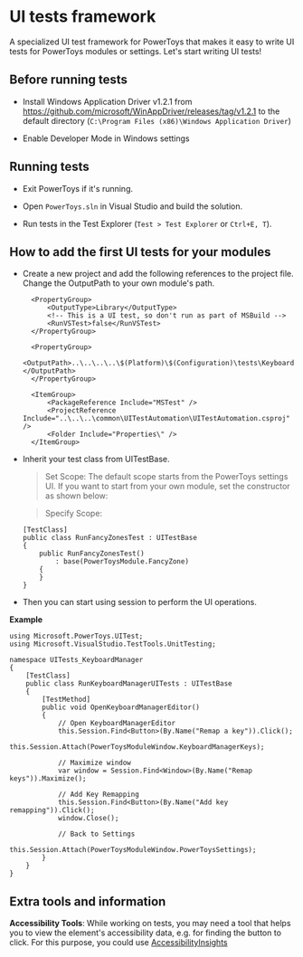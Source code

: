 # UI tests framework

 A specialized UI test framework for PowerToys that makes it easy to write UI tests for PowerToys modules or settings. Let's start writing UI tests!

## Before running tests  

- Install Windows Application Driver v1.2.1 from https://github.com/microsoft/WinAppDriver/releases/tag/v1.2.1 to the default directory (`C:\Program Files (x86)\Windows Application Driver`)

- Enable Developer Mode in Windows settings

## Running tests

- Exit PowerToys if it's running.

- Open `PowerToys.sln` in Visual Studio and build the solution.

- Run tests in the Test Explorer (`Test > Test Explorer` or `Ctrl+E, T`).


## How to add the first UI tests for your modules

- Create a new project and add the following references to the project file. Change the OutputPath to your own module's path.
  ```
  	<PropertyGroup>
  		<OutputType>Library</OutputType>
  		<!-- This is a UI test, so don't run as part of MSBuild -->
  		<RunVSTest>false</RunVSTest>
  	</PropertyGroup>
  
  	<PropertyGroup>
  		<OutputPath>..\..\..\..\$(Platform)\$(Configuration)\tests\KeyboardManagerUITests\</OutputPath>
  	</PropertyGroup>
  
  	<ItemGroup>
  	    <PackageReference Include="MSTest" />
  	    <ProjectReference Include="..\..\..\common\UITestAutomation\UITestAutomation.csproj" />
  	    <Folder Include="Properties\" />
	</ItemGroup>
  ```
- Inherit your test class from UITestBase.
  >Set Scope: The default scope starts from the PowerToys settings UI. If you want to start from your own module, set the constructor as shown below:
  
  >Specify Scope:
  ```
  [TestClass]
  public class RunFancyZonesTest : UITestBase
  {
      public RunFancyZonesTest()
          : base(PowerToysModule.FancyZone)
      {
      }
  }
  ```

- Then you can start using session to perform the UI operations.

**Example**
```
using Microsoft.PowerToys.UITest;
using Microsoft.VisualStudio.TestTools.UnitTesting;

namespace UITests_KeyboardManager
{
    [TestClass]
    public class RunKeyboardManagerUITests : UITestBase
    {
        [TestMethod]
        public void OpenKeyboardManagerEditor()
        {
            // Open KeyboardManagerEditor
            this.Session.Find<Button>(By.Name("Remap a key")).Click();
            this.Session.Attach(PowerToysModuleWindow.KeyboardManagerKeys);

            // Maximize window
            var window = Session.Find<Window>(By.Name("Remap keys")).Maximize();

            // Add Key Remapping
            this.Session.Find<Button>(By.Name("Add key remapping")).Click();
            window.Close();

            // Back to Settings
            this.Session.Attach(PowerToysModuleWindow.PowerToysSettings);
        }
    }
}
```

## Extra tools and information

 **Accessibility Tools**:
While working on tests, you may need a tool that helps you to view the element's accessibility data, e.g. for finding the button to click. For this purpose, you could use [AccessibilityInsights](https://accessibilityinsights.io/docs/windows/overview) 
